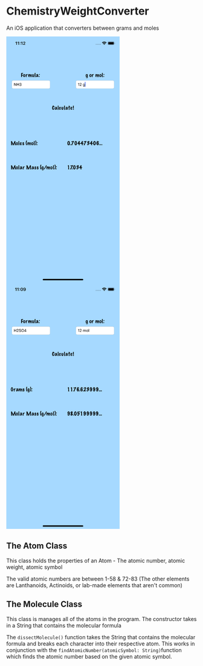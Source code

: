 # ChemistryWeightConverter
An iOS application that converters between grams and moles

<img src = "ChemistryWeightConverter/ChemistryWeightConverter/GramsToMoles.png" width=300 style="float: left; margin-right:10px">
<img src = "ChemistryWeightConverter/ChemistryWeightConverter/MolesToGrams.png" width=300>

## The Atom Class
This class holds the properties of an Atom - The atomic number, atomic weight, atomic symbol

The valid atomic numbers are between 1-58 & 72-83 (The other elements are Lanthanoids, Actinoids, or lab-made elements that aren't common)

## The Molecule Class
This class is manages all of the atoms in the program. The constructor takes in a String that contains the molecular formula

The `dissectMolecule()` function takes the String that contains the molecular formula and breaks each character into their respective atom. This works in conjunction with the `findAtomicNumber(atomicSymbol: String)`function which finds the atomic number based on the given atomic symbol.


